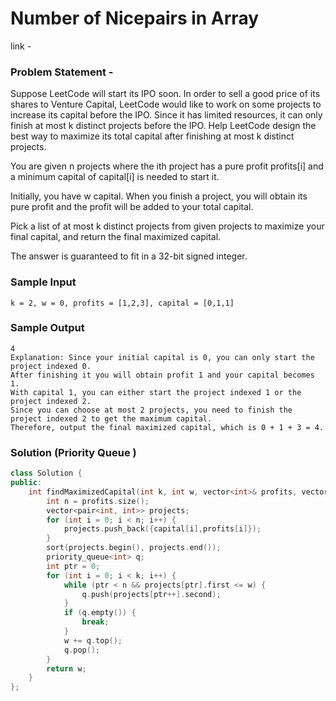 # Number of Nicepairs in Array

link - 

### Problem Statement - 

Suppose LeetCode will start its IPO soon. In order to sell a good price of its shares to Venture Capital, LeetCode would like to work on some projects to increase its capital before the IPO. Since it has limited resources, it can only finish at most k distinct projects before the IPO. Help LeetCode design the best way to maximize its total capital after finishing at most k distinct projects.

You are given n projects where the ith project has a pure profit profits[i] and a minimum capital of capital[i] is needed to start it.

Initially, you have w capital. When you finish a project, you will obtain its pure profit and the profit will be added to your total capital.

Pick a list of at most k distinct projects from given projects to maximize your final capital, and return the final maximized capital.

The answer is guaranteed to fit in a 32-bit signed integer.


### Sample Input
```
k = 2, w = 0, profits = [1,2,3], capital = [0,1,1]
```
### Sample Output

```
4
Explanation: Since your initial capital is 0, you can only start the project indexed 0.
After finishing it you will obtain profit 1 and your capital becomes 1.
With capital 1, you can either start the project indexed 1 or the project indexed 2.
Since you can choose at most 2 projects, you need to finish the project indexed 2 to get the maximum capital.
Therefore, output the final maximized capital, which is 0 + 1 + 3 = 4.
```
### Solution (Priority Queue )

```cpp
class Solution {
public:
    int findMaximizedCapital(int k, int w, vector<int>& profits, vector<int>& capital) {
        int n = profits.size();
        vector<pair<int, int>> projects;
        for (int i = 0; i < n; i++) {
            projects.push_back({capital[i],profits[i]});
        }
        sort(projects.begin(), projects.end());
        priority_queue<int> q;
        int ptr = 0;
        for (int i = 0; i < k; i++) {
            while (ptr < n && projects[ptr].first <= w) {
                q.push(projects[ptr++].second);
            }
            if (q.empty()) {
                break;
            }
            w += q.top();
            q.pop();
        }
        return w;
    }
};

```